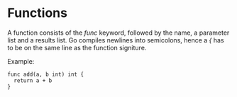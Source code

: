 # Functions
A function consists of the *func* keyword, followed by the name, a parameter list and a results list.
Go compiles newlines into semicolons, hence a *{* has to be on the same line as the function signiture.

Example:
```
func add(a, b int) int {
  return a + b
}
```
